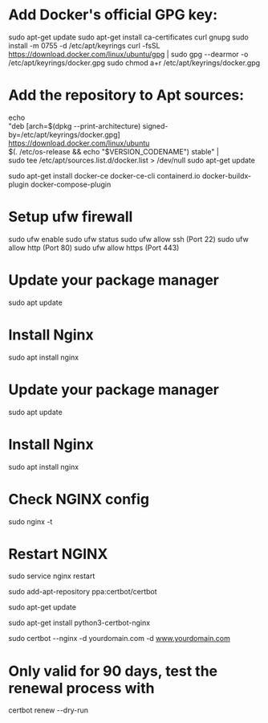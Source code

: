 # Add Docker's official GPG key:
sudo apt-get update
sudo apt-get install ca-certificates curl gnupg
sudo install -m 0755 -d /etc/apt/keyrings
curl -fsSL https://download.docker.com/linux/ubuntu/gpg | sudo gpg --dearmor -o /etc/apt/keyrings/docker.gpg
sudo chmod a+r /etc/apt/keyrings/docker.gpg

# Add the repository to Apt sources:
echo \
  "deb [arch=$(dpkg --print-architecture) signed-by=/etc/apt/keyrings/docker.gpg] https://download.docker.com/linux/ubuntu \
  $(. /etc/os-release && echo "$VERSION_CODENAME") stable" | \
  sudo tee /etc/apt/sources.list.d/docker.list > /dev/null
sudo apt-get update

sudo apt-get install docker-ce docker-ce-cli containerd.io docker-buildx-plugin docker-compose-plugin

# Setup ufw firewall
sudo ufw enable
sudo ufw status
sudo ufw allow ssh (Port 22)
sudo ufw allow http (Port 80)
sudo ufw allow https (Port 443)

# Update your package manager
sudo apt update

# Install Nginx
sudo apt install nginx
# Update your package manager
sudo apt update

# Install Nginx
sudo apt install nginx

# Check NGINX config
sudo nginx -t

# Restart NGINX
sudo service nginx restart

sudo add-apt-repository ppa:certbot/certbot

sudo apt-get update

sudo apt-get install python3-certbot-nginx

sudo certbot --nginx -d yourdomain.com -d www.yourdomain.com

# Only valid for 90 days, test the renewal process with
certbot renew --dry-run

